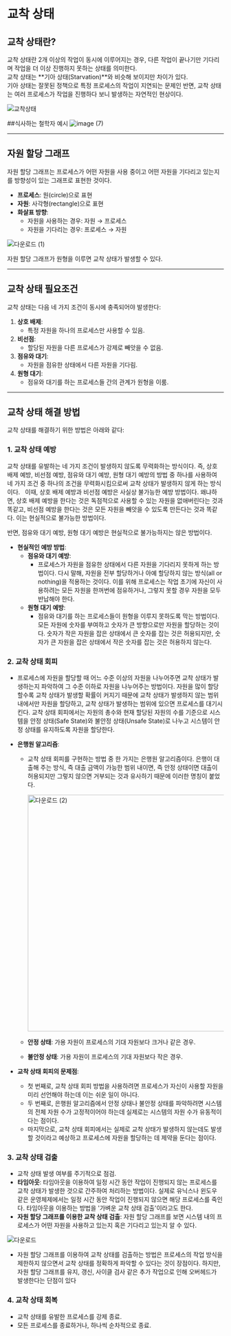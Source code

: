 # 교착 상태

## 교착 상태란?
교착 상태란 2개 이상의 작업이 동시에 이루어지는 경우, 다른 작업이 끝나기만 기다리며 작업을 더 이상 진행하지 못하는 상태를 의미한다.  
교착 상태는 **기아 상태(Starvation)**와 비슷해 보이지만 차이가 있다.  
기아 상태는 잘못된 정책으로 특정 프로세스의 작업이 지연되는 문제인 반면, 교착 상태는 여러 프로세스가 작업을 진행하다 보니 발생하는 자연적인 현상이다.

![교착상태](https://github.com/user-attachments/assets/e4ca9726-326e-4e7d-988c-9f719be26229)

##식사하는 철학자 예시
![image (7)](https://github.com/user-attachments/assets/53c6cc96-ec88-4dad-882f-6bbb2c7b6906)


---

## 자원 할당 그래프
자원 할당 그래프는 프로세스가 어떤 자원을 사용 중이고 어떤 자원을 기다리고 있는지를 방향성이 있는 그래프로 표현한 것이다.  
- **프로세스**: 원(circle)으로 표현  
- **자원**: 사각형(rectangle)으로 표현  
- **화살표 방향**:
  - 자원을 사용하는 경우: 자원 → 프로세스  
  - 자원을 기다리는 경우: 프로세스 → 자원  

![다운로드 (1)](https://github.com/user-attachments/assets/fb16eaf6-deba-4401-ad20-b0002a6e258d)

자원 할당 그래프가 원형을 이루면 교착 상태가 발생할 수 있다.

---

## 교착 상태 필요조건
교착 상태는 다음 네 가지 조건이 동시에 충족되어야 발생한다:
1. **상호 배제**:  
   - 특정 자원을 하나의 프로세스만 사용할 수 있음.
2. **비선점**:  
   - 할당된 자원을 다른 프로세스가 강제로 빼앗을 수 없음.
3. **점유와 대기**:  
   - 자원을 점유한 상태에서 다른 자원을 기다림.
4. **원형 대기**:  
   - 점유와 대기를 하는 프로세스들 간의 관계가 원형을 이룸.

---

## 교착 상태 해결 방법
교착 상태를 해결하기 위한 방법은 아래와 같다:

### 1. 교착 상태 예방
교착 상태를 유발하는 네 가지 조건이 발생하지 않도록 무력화하는 방식이다. 
즉, 상호 배제 예방, 비선점 예방, 점유와 대기 예방, 원형 대기 예방의 방법 중 하나를 사용하여 네 가지 조건 중 하나의 조건을 무력화시킴으로써 교착 상태가 발생하지 않게 하는 방식이다.
 
이때, 상호 배제 예방과 비선점 예방은 사실상 불가능한 예방 방법이다. 
왜냐하면, 상호 배제 예방을 한다는 것은 독점적으로 사용할 수 있는 자원을 없애버린다는 것과 똑같고, 비선점 예방을 한다는 것은 모든 자원을 빼앗을 수 있도록 만든다는 것과 똑같다. 
이는 현실적으로 불가능한 방법이다.

반면, 점유와 대기 예방, 원형 대기 예방은 현실적으로 불가능하지는 않은 방법이다.

- **현실적인 예방 방법**:
  - **점유와 대기 예방**:
    - 프로세스가 자원을 점유한 상태에서 다른 자원을 기다리지 못하게 하는 방법이다.
      다시 말해, 자원을 전부 할당하거나 아예 할당하지 않는 방식(all or nothing)을 적용하는 것이다.
      이를 위해 프로세스는 작업 초기에 자신이 사용하려는 모든 자원을 한꺼번에 점유하거나, 그렇지 못할 경우 자원을 모두 반납해야 한다.
  - **원형 대기 예방**:
    - 점유와 대기를 하는 프로세스들이 원형을 이루지 못하도록 막는 방법이다. 모든 자원에 숫자를 부여하고 숫자가 큰 방향으로만 자원을 할당하는 것이다.
      숫자가 작은 자원을 잡은 상태에서 큰 숫자를 잡는 것은 허용되지만, 숫자가 큰 자원을 잡은 상태에서 작은 숫자를 잡는 것은 허용하지 않는다.

### 2. 교착 상태 회피
- 프로세스에 자원을 할당할 때 어느 수준 이상의 자원을 나누어주면 교착 상태가 발생하는지 파악하여 그 수준 이하로 자원을 나누어주는 방법이다.
  자원을 많이 할당할수록 교착 상태가 발생할 확률이 커지기 때문에 교착 상태가 발생하지 않는 범위 내에서만 자원을 할당하고, 교착 상태가 발생하는 범위에 있으면 프로세스를 대기시킨다.
  교착 상태 회피에서는 자원의 총수와 현재 할당된 자원의 수를 기준으로 시스템을 안정 상태(Safe State)와 불안정 상태(Unsafe State)로 나누고 시스템이 안정 상태를 유지하도록 자원을 할당한다.

- **은행원 알고리즘**:
  - 교착 상태 회피를 구현하는 방법 중 한 가지는 은행원 알고리즘이다.
    은행이 대출해 주는 방식, 즉 대출 금액이 가능한 범위 내이면, 즉 안정 상태이면 대출이 허용되지만 그렇지 않으면 거부되는 것과 유사하기 때문에 이러한 명칭이 붙었다.

    <img width="549" alt="다운로드 (2)" src="https://github.com/user-attachments/assets/e31597b1-53a8-4980-ac88-fdad854181aa" />

  - **안정 상태**: 가용 자원이 프로세스의 기대 자원보다 크거나 같은 경우.
  - **불안정 상태**: 가용 자원이 프로세스의 기대 자원보다 작은 경우.

- **교착 상태 회피의 문제점**:
  - 첫 번째로, 교착 상태 회피 방법을 사용하려면 프로세스가 자신이 사용할 자원을 미리 선언해야 하는데 이는 쉬운 일이 아니다.
  - 두 번째로, 은행원 알고리즘에서 안정 상태나 불안정 상태를 파악하려면 시스템의 전체 자원 수가 고정적이어야 하는데 실제로는 시스템의 자원 수가 유동적이다는 점이다.
  - 마지막으로, 교착 상태 회피에서는 실제로 교착 상태가 발생하지 않는데도 발생할 것이라고 예상하고 프로세스에 자원을 할당하는 데 제약을 둔다는 점이다.


### 3. 교착 상태 검출
- 교착 상태 발생 여부를 주기적으로 점검.
- **타임아웃**: 타임아웃을 이용하여 일정 시간 동안 작업이 진행되지 않는 프로세스를 교착 상태가 발생한 것으로 간주하여 처리하는 방법이다.
  실제로 유닉스나 윈도우 같은 운영체제에서는 일정 시간 동안 작업이 진행되지 않으면 해당 프로세스를 죽인다. 타임아웃을 이용하는 방법을 '가벼운 교착 상태 검출'이라고도 한다.
- **자원 할당 그래프를 이용한 교착 상태 검출**: 자원 할당 그래프를 보면 시스템 내의 프로세스가 어떤 자원을 사용하고 있는지 혹은 기다리고 있는지 알 수 있다.

![다운로드](https://github.com/user-attachments/assets/260caf1b-ecb5-4f6a-90c7-64f4f0a534dc)

- 자원 할당 그래프를 이용하여 교착 상태를 검출하는 방법은 프로세스의 작업 방식을 제한하지 않으면서 교착 상태를 정확하게 파악할 수 있다는 것이 장점이다.
  하지만, 자원 할당 그래프를 유지, 갱신, 사이클 검사 같은 추가 작업으로 인해 오버헤드가 발생한다는 단점이 있다


### 4. 교착 상태 회복
- 교착 상태를 유발한 프로세스를 강제 종료.
- 모든 프로세스를 종료하거나, 하나씩 순차적으로 종료.

